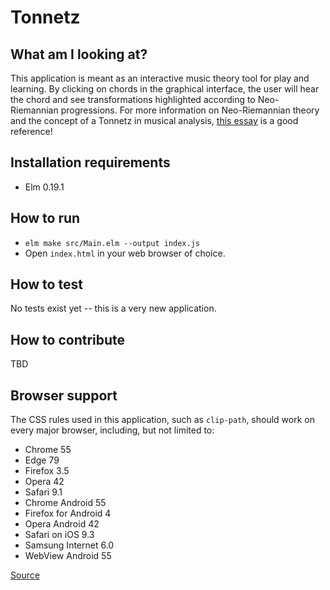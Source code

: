 # Tonnetz
## What am I looking at?
This application is meant as an interactive music theory tool for play and learning. By clicking on chords in the graphical interface, the user will hear the chord and see transformations highlighted according to Neo-Riemannian progressions. For more information on Neo-Riemannian theory and the concept of a Tonnetz in musical analysis, [this essay](https://open.library.okstate.edu/musictheory/chapter/neo-riemannian-triadic-progressions/) is a good reference!

## Installation requirements
- Elm 0.19.1

## How to run
- `elm make src/Main.elm --output index.js`
- Open `index.html` in your web browser of choice.

## How to test
No tests exist yet -- this is a very new application.

## How to contribute
TBD

## Browser support
The CSS rules used in this application, such as `clip-path`, should work on every major browser, including, but not limited to:
- Chrome 55
- Edge 79
- Firefox 3.5
- Opera 42
- Safari 9.1
- Chrome Android 55
- Firefox for Android 4
- Opera Android 42
- Safari on iOS 9.3
- Samsung Internet 6.0
- WebView Android 55

[Source](https://developer.mozilla.org/en-US/docs/Web/CSS/clip-path)